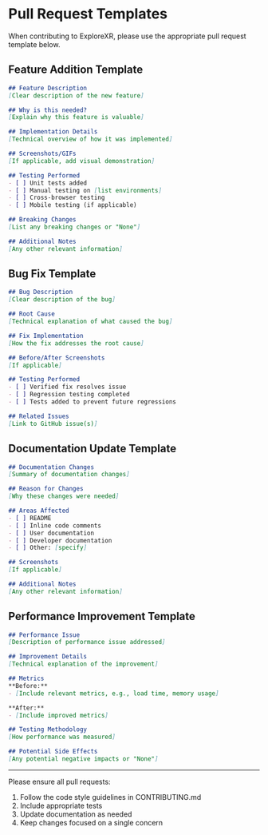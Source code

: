 # Pull Request Templates

When contributing to ExploreXR, please use the appropriate pull request template below.

## Feature Addition Template

```markdown
## Feature Description
[Clear description of the new feature]

## Why is this needed?
[Explain why this feature is valuable]

## Implementation Details
[Technical overview of how it was implemented]

## Screenshots/GIFs
[If applicable, add visual demonstration]

## Testing Performed
- [ ] Unit tests added
- [ ] Manual testing on [list environments]
- [ ] Cross-browser testing
- [ ] Mobile testing (if applicable)

## Breaking Changes
[List any breaking changes or "None"]

## Additional Notes
[Any other relevant information]
```

## Bug Fix Template

```markdown
## Bug Description
[Clear description of the bug]

## Root Cause
[Technical explanation of what caused the bug]

## Fix Implementation
[How the fix addresses the root cause]

## Before/After Screenshots
[If applicable]

## Testing Performed
- [ ] Verified fix resolves issue
- [ ] Regression testing completed
- [ ] Tests added to prevent future regressions

## Related Issues
[Link to GitHub issue(s)]
```

## Documentation Update Template

```markdown
## Documentation Changes
[Summary of documentation changes]

## Reason for Changes
[Why these changes were needed]

## Areas Affected
- [ ] README
- [ ] Inline code comments
- [ ] User documentation
- [ ] Developer documentation
- [ ] Other: [specify]

## Screenshots
[If applicable]

## Additional Notes
[Any other relevant information]
```

## Performance Improvement Template

```markdown
## Performance Issue
[Description of performance issue addressed]

## Improvement Details
[Technical explanation of the improvement]

## Metrics
**Before:**
- [Include relevant metrics, e.g., load time, memory usage]

**After:**
- [Include improved metrics]

## Testing Methodology
[How performance was measured]

## Potential Side Effects
[Any potential negative impacts or "None"]
```

---

Please ensure all pull requests:
1. Follow the code style guidelines in CONTRIBUTING.md
2. Include appropriate tests
3. Update documentation as needed
4. Keep changes focused on a single concern
